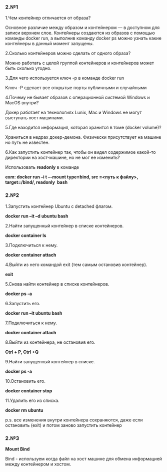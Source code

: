 	
### 2.№1

1.Чем контейнер отличается от образа?

 Основное различие между образом и контейнером — в доступном для записи верхнем слое. Контейнеры создаются из образов с помощью команды docker run, а выполнив команду docker ps можно узнать какие контейнеры в данный момент запущены.

2.Сколько контейнеров можно сделать от одного образа?

 Можно работать с целой группой контейнеров и контейнеров может быть сколько угодно.

3.Для чего используется ключ -p в команде docker run

 Ключ -P сделает все открытые порты публичными и случайными

4.Почему не бывает образов с операционной системой Windows и MacOS внутри?

 Докер работает на технологиях Lunix, Mac и Windows не могут выступать хост машинами.

5.Где находится информация, которая хранится в томе (docker volume)?

 Храниться в недрах докер-демона. Физически присутствует на машине но путь не известен.

6.Как запустить контейнер так, чтобы он видел содержимое какой-то директории на хост-машине, но не мог ее изменить?

 Использовать **readonly** в команде

**exm: docker run –i t –-mount type=bind, src =<путь к файлу>, target=/bind/, readonly <image>  bash** 

### 2.№2

1.Запустить контейнер Ubuntu с detached флагом.

**docker run –it –d ubuntu bash**

2.Найти запущенный контейнер в списке контейнеров.

**docker container ls**

3.Подключиться к нему.

**docker container attach <id>**

4.Выйти из него командой exit (тем самым остановив контейнер).

**exit**

5.Снова найти контейнер в списке контейнеров.

**docker ps -a**

6.Запустить его.

**docker run –it ubuntu bash**

7.Подключиться к нему.

**docker container attach <id>** 

8.Выйти из контейнера, не остановив его.

**Ctrl + P, Ctrl +Q**

9.Найти запущенный контейнер в списке.

**docker ps -a**

10.Остановить его.

**docker container stop <name>**

11.Удалить его из списка.

**docker rm ubuntu**

 
p.s. все изменения внутри контейнера сохраняются, даже если остановить (exit) и потом заново запустить контейнер

### 2.№3
**Mount Bind** 

Bind - используем когда файл на хост машине для обмена информацией между контейнером и хостом.



 
